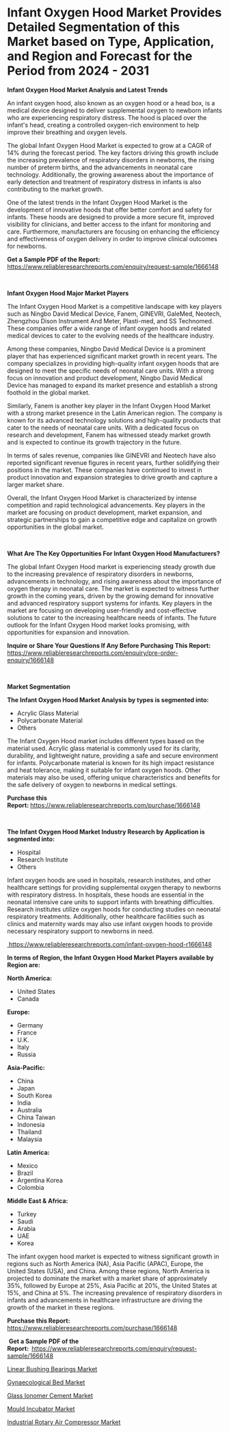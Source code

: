 <p><h1>Infant Oxygen Hood Market Provides Detailed Segmentation of this Market based on Type, Application, and Region and Forecast for the Period from 2024 - 2031</h1></p><p><strong>Infant Oxygen Hood Market Analysis and Latest Trends</strong></p>
<p><p>An infant oxygen hood, also known as an oxygen hood or a head box, is a medical device designed to deliver supplemental oxygen to newborn infants who are experiencing respiratory distress. The hood is placed over the infant's head, creating a controlled oxygen-rich environment to help improve their breathing and oxygen levels.</p><p>The global Infant Oxygen Hood Market is expected to grow at a CAGR of 14% during the forecast period. The key factors driving this growth include the increasing prevalence of respiratory disorders in newborns, the rising number of preterm births, and the advancements in neonatal care technology. Additionally, the growing awareness about the importance of early detection and treatment of respiratory distress in infants is also contributing to the market growth.</p><p>One of the latest trends in the Infant Oxygen Hood Market is the development of innovative hoods that offer better comfort and safety for infants. These hoods are designed to provide a more secure fit, improved visibility for clinicians, and better access to the infant for monitoring and care. Furthermore, manufacturers are focusing on enhancing the efficiency and effectiveness of oxygen delivery in order to improve clinical outcomes for newborns.</p></p>
<p><strong>Get a Sample PDF of the Report:&nbsp;</strong> <a href="https://www.reliableresearchreports.com/enquiry/request-sample/1666148">https://www.reliableresearchreports.com/enquiry/request-sample/1666148</a></p>
<p>&nbsp;</p>
<p><strong>Infant Oxygen Hood Major Market Players</strong></p>
<p><p>The Infant Oxygen Hood Market is a competitive landscape with key players such as Ningbo David Medical Device, Fanem, GINEVRI, GaleMed, Neotech, Zhengzhou Dison Instrument And Meter, Plasti-med, and SS Technomed. These companies offer a wide range of infant oxygen hoods and related medical devices to cater to the evolving needs of the healthcare industry.</p><p>Among these companies, Ningbo David Medical Device is a prominent player that has experienced significant market growth in recent years. The company specializes in providing high-quality infant oxygen hoods that are designed to meet the specific needs of neonatal care units. With a strong focus on innovation and product development, Ningbo David Medical Device has managed to expand its market presence and establish a strong foothold in the global market.</p><p>Similarly, Fanem is another key player in the Infant Oxygen Hood Market with a strong market presence in the Latin American region. The company is known for its advanced technology solutions and high-quality products that cater to the needs of neonatal care units. With a dedicated focus on research and development, Fanem has witnessed steady market growth and is expected to continue its growth trajectory in the future.</p><p>In terms of sales revenue, companies like GINEVRI and Neotech have also reported significant revenue figures in recent years, further solidifying their positions in the market. These companies have continued to invest in product innovation and expansion strategies to drive growth and capture a larger market share.</p><p>Overall, the Infant Oxygen Hood Market is characterized by intense competition and rapid technological advancements. Key players in the market are focusing on product development, market expansion, and strategic partnerships to gain a competitive edge and capitalize on growth opportunities in the global market.</p></p>
<p>&nbsp;</p>
<p><strong>What Are The Key Opportunities For Infant Oxygen Hood Manufacturers?</strong></p>
<p><p>The global Infant Oxygen Hood market is experiencing steady growth due to the increasing prevalence of respiratory disorders in newborns, advancements in technology, and rising awareness about the importance of oxygen therapy in neonatal care. The market is expected to witness further growth in the coming years, driven by the growing demand for innovative and advanced respiratory support systems for infants. Key players in the market are focusing on developing user-friendly and cost-effective solutions to cater to the increasing healthcare needs of infants. The future outlook for the Infant Oxygen Hood market looks promising, with opportunities for expansion and innovation.</p></p>
<p><strong>Inquire or Share Your Questions If Any Before Purchasing This Report:</strong> <a href="https://www.reliableresearchreports.com/enquiry/pre-order-enquiry/1666148">https://www.reliableresearchreports.com/enquiry/pre-order-enquiry/1666148</a></p>
<p>&nbsp;</p>
<p><strong>Market Segmentation</strong></p>
<p><strong>The Infant Oxygen Hood Market Analysis by types is segmented into:</strong></p>
<p><ul><li>Acrylic Glass Material</li><li>Polycarbonate Material</li><li>Others</li></ul></p>
<p><p>The Infant Oxygen Hood market includes different types based on the material used. Acrylic glass material is commonly used for its clarity, durability, and lightweight nature, providing a safe and secure environment for infants. Polycarbonate material is known for its high impact resistance and heat tolerance, making it suitable for infant oxygen hoods. Other materials may also be used, offering unique characteristics and benefits for the safe delivery of oxygen to newborns in medical settings.</p></p>
<p><strong>Purchase this Report:&nbsp;</strong><a href="https://www.reliableresearchreports.com/purchase/1666148">https://www.reliableresearchreports.com/purchase/1666148</a></p>
<p>&nbsp;</p>
<p><strong>The Infant Oxygen Hood Market Industry Research by Application is segmented into:</strong></p>
<p><ul><li>Hospital</li><li>Research Institute</li><li>Others</li></ul></p>
<p><p>Infant oxygen hoods are used in hospitals, research institutes, and other healthcare settings for providing supplemental oxygen therapy to newborns with respiratory distress. In hospitals, these hoods are essential in the neonatal intensive care units to support infants with breathing difficulties. Research institutes utilize oxygen hoods for conducting studies on neonatal respiratory treatments. Additionally, other healthcare facilities such as clinics and maternity wards may also use infant oxygen hoods to provide necessary respiratory support to newborns in need.</p></p>
<p><a href="https://www.reliableresearchreports.com/infant-oxygen-hood-r1666148">&nbsp;https://www.reliableresearchreports.com/infant-oxygen-hood-r1666148</a></p>
<p><strong>In terms of Region, the Infant Oxygen Hood Market Players available by Region are:</strong></p>
<p>
    <p> <strong> North America: </strong>
        <ul>
            <li>United States</li>
            <li>Canada</li>
        </ul>
        </p> 
    <p> <strong> Europe: </strong>
        <ul>
            <li>Germany</li>
            <li>France</li>
            <li>U.K.</li>
            <li>Italy</li>
            <li>Russia</li>
        </ul>
        </p> 
    <p> <strong> Asia-Pacific: </strong>
        <ul>
            <li>China</li>
            <li>Japan</li>
            <li>South Korea</li>
            <li>India</li>
            <li>Australia</li>
            <li>China Taiwan</li>
            <li>Indonesia</li>
            <li>Thailand</li>
            <li>Malaysia</li>
        </ul>
        </p> 
    <p> <strong> Latin America: </strong>
        <ul>
            <li>Mexico</li>
            <li>Brazil</li>
            <li>Argentina Korea</li>
            <li>Colombia</li>
        </ul>
        </p> 
    <p> <strong> Middle East & Africa: </strong>
        <ul>
            <li>Turkey</li>
            <li>Saudi</li>
            <li>Arabia</li>
            <li>UAE</li>
            <li>Korea</li>
        </ul>
    </p>
    </p>
<p><p>The infant oxygen hood market is expected to witness significant growth in regions such as North America (NA), Asia Pacific (APAC), Europe, the United States (USA), and China. Among these regions, North America is projected to dominate the market with a market share of approximately 35%, followed by Europe at 25%, Asia Pacific at 20%, the United States at 15%, and China at 5%. The increasing prevalence of respiratory disorders in infants and advancements in healthcare infrastructure are driving the growth of the market in these regions.</p></p>
<p><strong>Purchase this Report: </strong><a href="https://www.reliableresearchreports.com/purchase/1666148">https://www.reliableresearchreports.com/purchase/1666148</a></p>
<p>&nbsp;<strong>Get a Sample PDF of the Report:&nbsp;&nbsp;</strong><a href="https://www.reliableresearchreports.com/enquiry/request-sample/1666148">https://www.reliableresearchreports.com/enquiry/request-sample/1666148</a></p>
<p><strong></strong></p>
<p><p><a href="https://www.linkedin.com/pulse/linear-bushing-bearings-market-key-successful-business-strategy-uvc5f">Linear Bushing Bearings Market</a></p><p><a href="https://github.com/Sarissaschmalingtr6fz2739/Market-Research-Report-List-2/blob/main/gynaecological-bed-market.md">Gynaecological Bed Market</a></p><p><a href="https://www.linkedin.com/pulse/glass-ionomer-cement-market-size-outlook-forecast-2024-2031-yvmse">Glass Ionomer Cement Market</a></p><p><a href="https://github.com/jodemen/Market-Research-Report-List-2/blob/main/mould-incubator-market.md">Mould Incubator Market</a></p><p><a href="https://view.publitas.com/reportprime-1/industrial-rotary-air-compressor-market-analysis-its-cagr-market-segmentation-and-global-industry-overview/">Industrial Rotary Air Compressor Market</a></p></p>